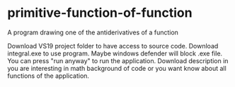 # primitive-function-of-function
A program drawing one of the antiderivatives of a function

Download VS19 project folder to have access to source code. 
Download integral.exe to use program. Maybe windows defender will block .exe file. You can press "run anyway" to run the application. 
Download description in you are interesting in math background of code or you want know about all functions of the application. 
